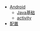 * [Android](view/App/Android/Android.md)
  * [Java基础](view/App/Android/Java.md)
  * [activity](view/App/Android/activity.md)
* [配置](view/config/config.md)